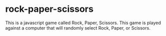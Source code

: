 # rock-paper-scissors

This is a javascript game called Rock, Paper, Scissors. This game is played against a computer that will randomly select Rock, Paper, or Scissors. 
